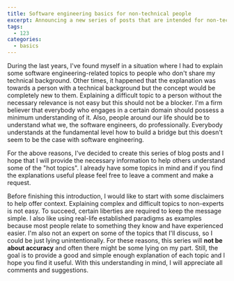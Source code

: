 ```yaml
---
title: Software engineering basics for non-technical people
excerpt: Announcing a new series of posts that are intended for non-technical people. With this series, various topics about software engineering will be discussed in a manner that is friendly for people who don't speak the technical jargon
tags: 
  - 123
categories: 
  - basics
---
```


During the last years, I've found myself in a situation where I had to explain some software engineering-related topics to people who don't share my technical background. Other times, it happened that the explanation was towards a person with a technical background but the concept would be completely new to them. Explaining a difficult topic to a person without the necessary relevance is not easy but this should not be a blocker. I'm a firm believer that everybody who engages in a certain domain should possess a minimum understanding of it. Also, people around our life should be to understand what we, the software engineers, do professionally. Everybody understands at the fundamental level how to build a bridge but this doesn't seem to be the case with software engineering.

For the above reasons, I've decided to create this series of blog posts and I hope that I will provide the necessary information to help others understand some of the "hot topics". I already have some topics in mind and if you find the explanations useful please feel free to leave a comment and make a request. 

Before finishing this introduction, I would like to start with some disclaimers to help offer context. Explaining complex and difficult topics to non-experts is not easy. To succeed, certain liberties are required to keep the message simple. I also like using real-life established paradigms as examples because most people relate to something they know and have experienced easier. I'm also not an expert on some of the topics that I'll discuss, so I could be just lying unintentionally. For these reasons, this series will **not be about accuracy** and often there might be some lying on my part. Still, the goal is to provide a good and simple enough explanation of each topic and I hope you find it useful. With this understanding in mind, I will appreciate all comments and suggestions.